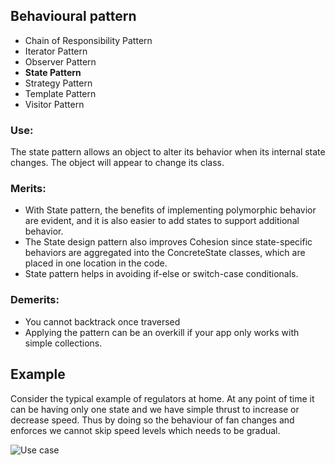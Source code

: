 ## Behavioural pattern
* Chain of Responsibility Pattern
* Iterator Pattern
* Observer Pattern
* **State Pattern**
* Strategy Pattern
* Template Pattern
* Visitor Pattern

### Use:
The state pattern allows an object to alter its behavior when its internal state changes. The object will appear to change its class.

### Merits:
* With State pattern, the benefits of implementing polymorphic behavior are evident, and it is also easier to add states to support additional behavior.
* The State design pattern also improves Cohesion since state-specific behaviors are aggregated into the ConcreteState classes, which are placed in one location in the code.
* State pattern helps in avoiding if-else or switch-case conditionals.

### Demerits:
* You cannot backtrack once traversed
* Applying the pattern can be an overkill if your app only works with simple collections.

## Example 
Consider the typical example of regulators at home.
At any point of time it can be having only one state and we have simple thrust to increase or decrease speed.
Thus by doing so the behaviour of fan changes and enforces we cannot skip speed levels which needs to be gradual.

![Use case](https://user-images.githubusercontent.com/12068459/54508818-3ae72300-496d-11e9-9991-18d69a98e971.png)




